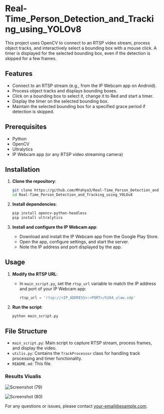 # Real-Time_Person_Detection_and_Tracking_using_YOLOv8
This project uses OpenCV to connect to an RTSP video stream, process object tracks, and interactively select a bounding box with a mouse click. A timer is displayed for the selected bounding box, even if the detection is skipped for a few frames.

## Features
- Connect to an RTSP stream (e.g., from the IP Webcam app on Android).
- Process object tracks and displays bounding boxes.
- Click on a bounding box to select it, change it to Red and start a timer.
- Display the timer on the selected bounding box.
- Maintain the selected bounding box for a specified grace period if detection is skipped.

## Prerequisites
- Python
- OpenCV
- Ultralytics
- IP Webcam app (or any RTSP video streaming camera)

## Installation

1. **Clone the repository**:
    ```bash
    git clone https://github.com/MYahya3/Real-Time_Person_Detection_and_Tracking_using_YOLOv8.git
    cd Real-Time_Person_Detection_and_Tracking_using_YOLOv8
    ```

2. **Install dependencies**:
    ```bash
    pip install opencv-python-headless
    pip install ultralytics
    ```

3. **Install and configure the IP Webcam app**:
    - Download and install the IP Webcam app from the Google Play Store.
    - Open the app, configure settings, and start the server.
    - Note the IP address and port displayed by the app.

## Usage

1. **Modify the RTSP URL**:
    - In `main_script.py`, set the `rtsp_url` variable to match the IP address and port of your IP Webcam app:
      ```python
      rtsp_url = 'rtsp://<IP_ADDRESS>:<PORT>/h264_ulaw.sdp'
      ```

2. **Run the script**:
    ```bash
    python main_script.py
    ```

## File Structure

- `main_script.py`: Main script to capture RTSP stream, process frames, and display the video.
- `utilis.py`: Contains the `TrackProcessor` class for handling track processing and timer functionality.
- `README.md`: This file.
### Results Viualis
![Screenshot (79)](https://github.com/MYahya3/Real-Time_Person_Detection_and_Tracking_using_YOLOv8/assets/88489038/5e2596a4-a69e-41a5-b871-8f2074c4f3fc)

![Screenshot (80)](https://github.com/MYahya3/Real-Time_Person_Detection_and_Tracking_using_YOLOv8/assets/88489038/49b39111-ee28-419e-b3f6-2aa219b2824c)


For any questions or issues, please contact [your-email@example.com](mailto:your-email@example.com).

